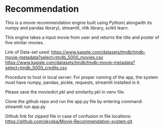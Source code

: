 # Recommendation

This is a movie recommendation engine built using Python( alongwith its numpy and pandas library), streamlit, nltk library, scikit learn.

This engine takes a input movie from user and returns the tilte and poster of five similar movies.

Link of Data-set used:
https://www.kaggle.com/datasets/tmdb/tmdb-movie-metadata?select=tmdb_5000_movies.csv
https://www.kaggle.com/datasets/tmdb/tmdb-movie-metadata?select=tmdb_5000_credits.csv






Procedure to host in local server:
For proper running of the app, the system must have numpy, pandas, pickle, requests, streamlit installed in it.

Please save the moviedict.pkl and similarity.pkl in venv file.


Clone the github repo and run the app.py file by entering command:  streamlit run app.py


Github link for zipped file in case of confusion in file locations:
https://github.com/skyska/Movie-Recommendation-system.git



                    
